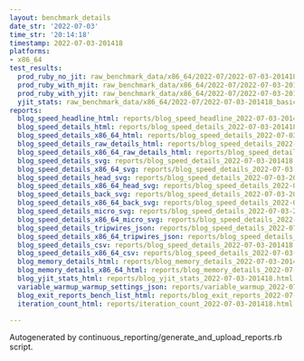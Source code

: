 ```yaml
---
layout: benchmark_details
date_str: '2022-07-03'
time_str: '20:14:18'
timestamp: 2022-07-03-201418
platforms:
- x86_64
test_results:
  prod_ruby_no_jit: raw_benchmark_data/x86_64/2022-07/2022-07-03-201418_basic_benchmark_prod_ruby_no_jit.json
  prod_ruby_with_mjit: raw_benchmark_data/x86_64/2022-07/2022-07-03-201418_basic_benchmark_prod_ruby_with_mjit.json
  prod_ruby_with_yjit: raw_benchmark_data/x86_64/2022-07/2022-07-03-201418_basic_benchmark_prod_ruby_with_yjit.json
  yjit_stats: raw_benchmark_data/x86_64/2022-07/2022-07-03-201418_basic_benchmark_yjit_stats.json
reports:
  blog_speed_headline_html: reports/blog_speed_headline_2022-07-03-201418.html
  blog_speed_details_html: reports/blog_speed_details_2022-07-03-201418.html
  blog_speed_details_x86_64_html: reports/blog_speed_details_2022-07-03-201418.x86_64.html
  blog_speed_details_raw_details_html: reports/blog_speed_details_2022-07-03-201418.raw_details.html
  blog_speed_details_x86_64_raw_details_html: reports/blog_speed_details_2022-07-03-201418.x86_64.raw_details.html
  blog_speed_details_svg: reports/blog_speed_details_2022-07-03-201418.svg
  blog_speed_details_x86_64_svg: reports/blog_speed_details_2022-07-03-201418.x86_64.svg
  blog_speed_details_head_svg: reports/blog_speed_details_2022-07-03-201418.head.svg
  blog_speed_details_x86_64_head_svg: reports/blog_speed_details_2022-07-03-201418.x86_64.head.svg
  blog_speed_details_back_svg: reports/blog_speed_details_2022-07-03-201418.back.svg
  blog_speed_details_x86_64_back_svg: reports/blog_speed_details_2022-07-03-201418.x86_64.back.svg
  blog_speed_details_micro_svg: reports/blog_speed_details_2022-07-03-201418.micro.svg
  blog_speed_details_x86_64_micro_svg: reports/blog_speed_details_2022-07-03-201418.x86_64.micro.svg
  blog_speed_details_tripwires_json: reports/blog_speed_details_2022-07-03-201418.tripwires.json
  blog_speed_details_x86_64_tripwires_json: reports/blog_speed_details_2022-07-03-201418.x86_64.tripwires.json
  blog_speed_details_csv: reports/blog_speed_details_2022-07-03-201418.csv
  blog_speed_details_x86_64_csv: reports/blog_speed_details_2022-07-03-201418.x86_64.csv
  blog_memory_details_html: reports/blog_memory_details_2022-07-03-201418.html
  blog_memory_details_x86_64_html: reports/blog_memory_details_2022-07-03-201418.x86_64.html
  blog_yjit_stats_html: reports/blog_yjit_stats_2022-07-03-201418.html
  variable_warmup_warmup_settings_json: reports/variable_warmup_2022-07-03-201418.warmup_settings.json
  blog_exit_reports_bench_list_html: reports/blog_exit_reports_2022-07-03-201418.bench_list.html
  iteration_count_html: reports/iteration_count_2022-07-03-201418.html

---
```

Autogenerated by continuous_reporting/generate_and_upload_reports.rb script.
